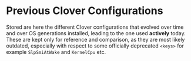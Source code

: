 # Previous Clover Configurations

Stored are here the different Clover configurations that evolved over time and over OS generations installed, leading to the one used **actively** today. These are kept only for reference and comparison, as they are most likely outdated, especially with respect to some officially deprecated `<keys>` for example `SlpSmiAtWake` and `KernelCpu` etc.
